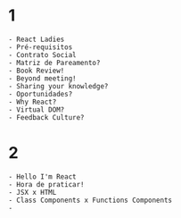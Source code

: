 

# 1 
    - React Ladies
    - Pré-requisitos
    - Contrato Social
    - Matriz de Pareamento?
    - Book Review!
    - Beyond meeting!
    - Sharing your knowledge?
    - Oportunidades?
    - Why React?
    - Virtual DOM?
    - Feedback Culture?

# 2 
    - Hello I'm React
    - Hora de praticar!
    - JSX x HTML
    - Class Components x Functions Components
    - 